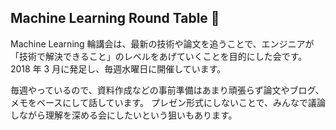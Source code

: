 ## Machine Learning Round Table 🤖

Machine Learning 輪講会は、最新の技術や論文を追うことで、エンジニアが「技術で解決できること」のレベルをあげていくことを目的にした会です。
2018 年 3 月に発足し、毎週水曜日に開催しています。

毎週やっているので、資料作成などの事前準備はあまり頑張らず論文やブログ、メモをベースにして話しています。
プレゼン形式にしないことで、みんなで議論しながら理解を深める会にしたいという狙いもあります。
